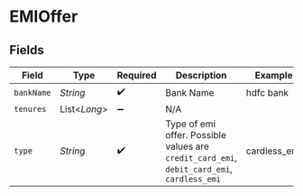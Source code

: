 # EMIOffer


## Fields

| Field                                                                                      | Type                                                                                       | Required                                                                                   | Description                                                                                | Example                                                                                    |
| ------------------------------------------------------------------------------------------ | ------------------------------------------------------------------------------------------ | ------------------------------------------------------------------------------------------ | ------------------------------------------------------------------------------------------ | ------------------------------------------------------------------------------------------ |
| `bankName`                                                                                 | *String*                                                                                   | :heavy_check_mark:                                                                         | Bank Name                                                                                  | hdfc bank                                                                                  |
| `tenures`                                                                                  | List<*Long*>                                                                               | :heavy_minus_sign:                                                                         | N/A                                                                                        |                                                                                            |
| `type`                                                                                     | *String*                                                                                   | :heavy_check_mark:                                                                         | Type of emi offer. Possible values are `credit_card_emi`, `debit_card_emi`, `cardless_emi` | cardless_emi                                                                               |